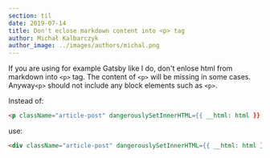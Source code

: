 ```yaml
---
section: til
date: 2019-07-14
title: Don't eclose markdown content into <p> tag
author: Michał Kalbarczyk
author_image: ../images/authors/michal.png
---
```


If you are using for example Gatsby like I do, don't enlose html from markdown into `<p>` tag.
The content of `<p>` will be missing in some cases.
Anyway`<p>` should not include any block elements such as `<p>`.

Instead of:

```html
<p className="article-post" dangerouslySetInnerHTML={{ __html: html }} />
```

use:

```html
<div className="article-post" dangerouslySetInnerHTML={{ __html: html }} />
```
